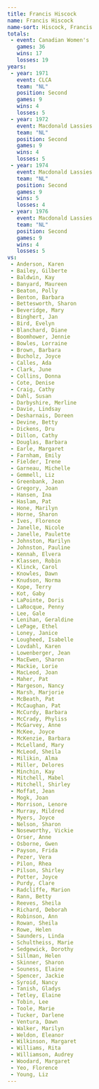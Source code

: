 ```yaml
---
title: Francis Hiscock
name: Francis Hiscock
name-sort: Hiscock, Francis
totals:
 - event: Canadian Women's
   games: 36
   wins: 17
   losses: 19
years:
 - year: 1971
   event: CLCA
   team: "NL"
   position: Second
   games: 9
   wins: 4
   losses: 5
 - year: 1972
   event: Macdonald Lassies
   team: "NL"
   position: Second
   games: 9
   wins: 4
   losses: 5
 - year: 1974
   event: Macdonald Lassies
   team: "NL"
   position: Second
   games: 9
   wins: 5
   losses: 4
 - year: 1976
   event: Macdonald Lassies
   team: "NL"
   position: Second
   games: 9
   wins: 4
   losses: 5
vs:
 - Anderson, Karen
 - Bailey, Gilberte
 - Baldwin, Kay
 - Banyard, Maureen
 - Beaton, Polly
 - Benton, Barbara
 - Bettesworth, Sharon
 - Beveridge, Mary
 - Binghert, Jan
 - Bird, Evelyn
 - Blanchard, Diane
 - Boomhower, Jennie
 - Bowles, Lorraine
 - Brown, Barbara
 - Bucholz, Joyce
 - Calles, Ada
 - Clark, June
 - Collins, Donna
 - Cote, Denise
 - Craig, Cathy
 - Dahl, Susan
 - Darbyshire, Merline
 - Davie, Lindsay
 - Desharnais, Doreen
 - Devine, Betty
 - Dickens, Dru
 - Dillon, Cathy
 - Douglas, Barbara
 - Earle, Margaret
 - Farnham, Emily
 - Fielder, Irene
 - Garneau, Michelle
 - Gemmell, Liz
 - Greenbank, Jean
 - Gregory, Joan
 - Hansen, Ina
 - Haslam, Pat
 - Hone, Marilyn
 - Horne, Sharon
 - Ives, Florence
 - Janelle, Nicole
 - Janelle, Paulette
 - Johnston, Marilyn
 - Johnston, Pauline
 - Kennah, Elvera
 - Klassen, Robin
 - Klinck, Carol
 - Knowles, Dawn
 - Knudson, Norma
 - Kope, Terry
 - Kot, Gaby
 - LaPointe, Doris
 - LaRocque, Penny
 - Lee, Gale
 - Lenihan, Geraldine
 - LePage, Ethel
 - Loney, Janice
 - Lougheed, Isabelle
 - Lovdahl, Karen
 - Lowenberger, Jean
 - MacEwen, Sharon
 - Mackie, Lorie
 - MacLeod, Joan
 - Maher, Pat
 - Margeson, Nancy
 - Marsh, Marjorie
 - McBeath, Pat
 - McCaughan, Pat
 - McCurdy, Barbara
 - McCrady, Phyliss
 - McGarvey, Anne
 - McKee, Joyce
 - McKenzie, Barbara
 - McLelland, Mary
 - McLeod, Sheila
 - Milikin, Alma
 - Miller, Delores
 - Minchin, Kay
 - Mitchell, Mabel
 - Mitchell, Shirley
 - Moffat, Jean
 - Mogk, Joan
 - Morrison, Lenore
 - Murray, Mildred
 - Myers, Joyce
 - Nelson, Sharon
 - Noseworthy, Vickie
 - Orser, Anne
 - Osborne, Gwen
 - Payson, Frida
 - Pezer, Vera
 - Pilon, Rhea
 - Pilson, Shirley
 - Potter, Joyce
 - Purdy, Clare
 - Radcliffe, Marion
 - Rann, Betty
 - Reeves, Sheila
 - Richard, Deborah
 - Robinson, Ann
 - Rowan, Sheila
 - Rowe, Helen
 - Saunders, Linda
 - Schultheiss, Marie
 - Sedgewick, Dorothy
 - Sillman, Helen
 - Skinner, Sharon
 - Souness, Elaine
 - Spencer, Jackie
 - Syroid, Nancy
 - Tanish, Gladys
 - Tetley, Elaine
 - Tobin, Lee
 - Toole, Marie
 - Tucker, Darlene
 - Ventura, Dawn
 - Walker, Marilyn
 - Weldon, Eleanor
 - Wilkinson, Margaret
 - Williams, Rita
 - Williamson, Audrey
 - Woodard, Margaret
 - Yeo, Florence
 - Young, Liz
---
```

